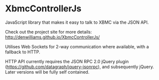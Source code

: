 XbmcControllerJs
================

JavaScript library that makes it easy to talk to XBMC via the JSON API.

Check out the project site for more details: http://denwilliams.github.io/XbmcControllerJs/

Utilises Web Sockets for 2-way communication where available, with a fallback to HTTP.

HTTP API currently requires the JSON RPC 2.0 jQuery plugin (https://github.com/datagraph/jquery-jsonrpc), and subsequently jQuery. Later versions will be fully self contained.
